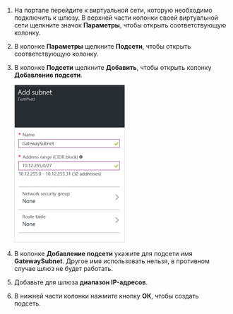 1. На портале перейдите к виртуальной сети, которую необходимо подключить к шлюзу. В верхней части колонки своей виртуальной сети щелкните значок **Параметры**, чтобы открыть соответствующую колонку. 

2. В колонке **Параметры** щелкните **Подсети**, чтобы открыть соответствующую колонку.

3. В колонке **Подсети** щелкните **Добавить**, чтобы открыть колонку **Добавление подсети**.

	![Добавление подсети шлюза](./media/vpn-gateway-add-gwsubnet-rm-portal-include/addgwsubnet250.png)

4. В колонке **Добавление подсети** укажите для подсети имя **GatewaySubnet**. Другое имя использовать нельзя, в противном случае шлюз не будет работать.

5. Добавьте для шлюза **диапазон IP-адресов**.

6. В нижней части колонки нажмите кнопку **ОК**, чтобы создать подсеть.



